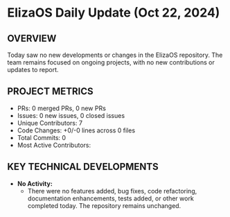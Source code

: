 # ElizaOS Daily Update (Oct 22, 2024)

## OVERVIEW 
Today saw no new developments or changes in the ElizaOS repository. The team remains focused on ongoing projects, with no new contributions or updates to report.

## PROJECT METRICS
- PRs: 0 merged PRs, 0 new PRs
- Issues: 0 new issues, 0 closed issues
- Unique Contributors: 7
- Code Changes: +0/-0 lines across 0 files
- Total Commits: 0
- Most Active Contributors: 

## KEY TECHNICAL DEVELOPMENTS
- **No Activity:** 
  - There were no features added, bug fixes, code refactoring, documentation enhancements, tests added, or other work completed today. The repository remains unchanged.